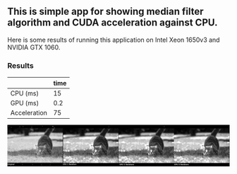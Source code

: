 ## This is simple app for showing median filter algorithm and CUDA acceleration against CPU.

Here is some results of running this application on Intel Xeon 1650v3 and NVIDIA GTX 1060.

### Results

|  | time |
| --- | --- |
| CPU (ms) | 15 |
| GPU (ms) | 0.2 |
| Acceleration | 75 |


![image](https://github.com/h-hakimov/HPC/blob/ref/3/Main/Lab/Show.bmp)
